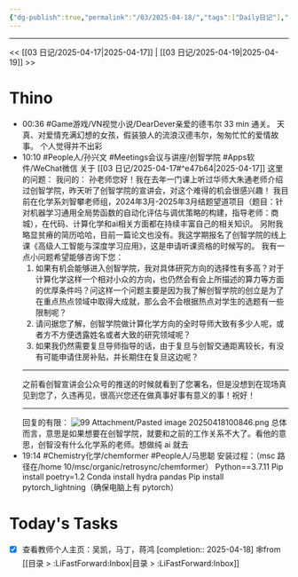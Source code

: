 ```yaml
---
{"dg-publish":true,"permalink":"/03/2025-04-18/","tags":["Daily日记"],"noteIcon":"","created":"2025-01-31T00:35","updated":"2025-07-01T13:38"}
---
```



---
<< [[03 日记/2025-04-17\|2025-04-17]]  |  [[03 日记/2025-04-19\|2025-04-19]]  >>

# Thino
- 00:36 
    #Game游戏/VN视觉小说/DearDever亲爱的德韦尔
    33 min 通关。
    天真、对爱情充满幻想的女孩，假装狼人的流浪汉德韦尔，匆匆忙忙的爱情故事。
    个人觉得并不出彩 
- 10:10
    #People人/孙兴文 #Meetings会议与讲座/创智学院 #Apps软件/WeChat微信 
    关于 [[03 日记/2025-04-17#^e47b64\|2025-04-17]] 这里的问题：
    我问的：
    孙老师您好！我在去年一门课上听过华师大朱通老师介绍过创智学院，昨天听了创智学院的宣讲会，对这个难得的机会很感兴趣！
    我目前在化学系刘智攀老师组，2024年3月-2025年3月结题望道项目（题目：针对机器学习通用全局势函数的自动化评估与调优策略的构建，指导老师：商城），在代码、计算化学和ai相关方面都在持续丰富自己的相关知识。
    另附我略显贫瘠的简历哈哈，目前一篇论文也没有。我这学期报名了创智学院的线上课《高级人工智能与深度学习应用》，这是申请听课资格的时候写的。
    我有一点小问题希望能够咨询下您：
    1. 如果有机会能够进入创智学院，我对具体研究方向的选择性有多高？对于计算化学这样一个相对小众的方向，也仍然会有会上所描述的算力等方面的优厚条件吗？问这样一个问题主要是因为我了解创智学院的创立是为了在重点热点领域中取得大成就，那么会不会根据热点对学生的选题有一些限制呢？
    2. 请问据您了解，创智学院做计算化学方向的全时导师大致有多少人呢，或者方不方便透露姓名或者大致的研究领域呢？
    3. 如果我仍然需要复旦导师指导的话，由于复旦与创智交通距离较长，有没有可能申请住房补贴，并长期住在复旦这边呢？
    **************
    之前看创智宣讲会公众号的推送的时候就看到了您署名，但是没想到在现场真见到您了，久违再见，很高兴您还在做真事好事有意义的事！祝好！
    **********
    回复的有限：
    ![99 Attachment/Pasted image 20250418100846.png](/img/user/99%20Attachment/Pasted%20image%2020250418100846.png)
    总体而言，意思是如果想要在创智学院，就要和之前的工作关系不大了。看他的意思，创智没有什么化学系的老师。想做纯 ai 就去
- 19:14
    #Chemistry化学/chemformer #People人/马思聪
    安装过程：（msc 路径在/home 10/msc/organic/retrosync/chemformer）
    Python==3.7.11
    Pip install poetry=1.2
    Conda install hydra pandas
    Pip install pytorch_lightning（确保电脑上有 pytorch）

# Today's Tasks

- [x] 查看教师个人主页：吴凯，马丁，蒋鸿  [completion:: 2025-04-18] 🕸️from [[目录 > :LiFastForward:Inbox\|目录 > :LiFastForward:Inbox]]
